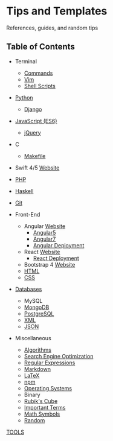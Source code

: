 # Tips and Templates

References, guides, and random tips

## Table of Contents

* Terminal
  * [Commands](Terminal_Commands.md)
  * [Vim](Vim.md)
  * [Shell Scripts](ShellScripts.md)

* [Python](Python.md)
  * [Django](Django.md)

* [JavaScript (ES6)](JavaScript.md)
  * [jQuery](jQuery.md)

* C
  * [Makefile](Makefile.md)

* Swift 4/5 [Website](https://developer.apple.com/swift/)

* [PHP](PHP.md)

* [Haskell](Haskell.md)

* [Git](Git.md)

* Front-End
  * Angular [Website](https://angular.io/)
    * [Angular5](Angular5.md)
    * [Angular7](Angular7.md)
    * [Angular Deployment](AngularDeployment.md)
  * React [Website](https://reactjs.org/)
    * [React Deployment](ReactDeployment.md)
  * Bootstrap 4 [Website](https://getbootstrap.com/)
  * [HTML](HTML.md)
  * [CSS](CSS.md)

* [Databases](Database.md)
  * MySQL
  * [MongoDB](MongoDB.md)
  * [PostgreSQL](PostgreSQL.md)
  * [XML](XML.md)
  * [JSON](JSON.md)

* Miscellaneous
  * [Algorithms](Algorithms.md)
  * [Search Engine Optimization](SEO.md)
  * [Regular Expressions](Regex.md)
  * [Markdown](https://github.com/adam-p/markdown-here/wiki/Markdown-Cheatsheet)
  * [LaTeX](LaTeX.md)
  * [npm](npm.md)
  * [Operating Systems](OperatingSystems.md)
  * Binary
  * [Rubik's Cube](Rubiks.md)
  * [Important Terms](Resume.md)
  * [Math Symbols](Math.md)
  * [Random](Random.md)

[TOOLS](Tools.md)